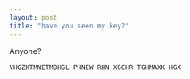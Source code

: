 ```yaml
---
layout: post
title: "have you seen my key?"
---
```



<p>Anyone?</p> 
<pre><code>VHGZKTMNETMBHGL PHNEW RHN XGCHR TGHMAXK HGX</code></pre>

